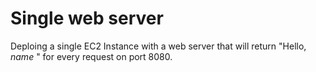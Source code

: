 # Single web server 

Deploing a single EC2 Instance with a web server that will return "Hello, *name* " for every request on port 8080.
